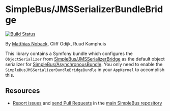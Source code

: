 # SimpleBus/JMSSerializerBundleBridge

[![Build Status](https://travis-ci.org/SimpleBus/JMSSerializerBundleBridge.svg?branch=master)](https://travis-ci.org/SimpleBus/JMSSerializerBundleBridge)

By [Matthias Noback](http://php-and-symfony.matthiasnoback.nl/), Cliff Odijk, Ruud Kamphuis

This library contains a Symfony bundle which configures the `ObjectSerializer` from
[SimpleBus/JMSSerializerBridge](https://github.com/SimpleBus/JMSSerializerBridge) as the default object serializer for
[SimpleBus/AsynchronousBundle](https://github.com/SimpleBus/AsynchronousBundle). You only need to enable the
`SimpleBusJMSSerializerBundleBridgeBundle` in your `AppKernel` to accomplish this.

Resources
---------

  * [Report issues](https://github.com/SimpleBus/SimpleBus/issues) and
    [send Pull Requests](https://github.com/SimpleBus/SimpleBus/pulls)
    in the [main SimpleBus repository](https://github.com/SimpleBus/SimpleBus)
